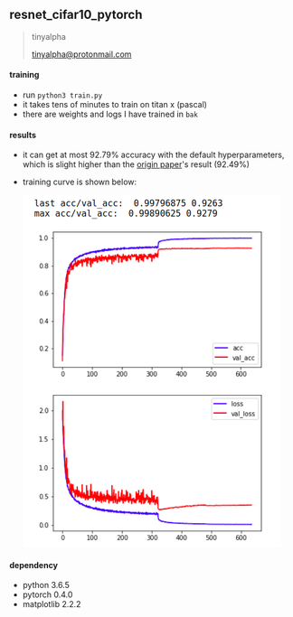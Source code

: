 ## resnet_cifar10_pytorch

> tinyalpha	
>
> tinyalpha@protonmail.com

#### training

* run `python3 train.py`
* it takes tens of minutes to train on titan x (pascal)
* there are weights and logs I have trained in `bak`

#### results

* it can get at most 92.79% accuracy with the default hyperparameters, which is slight higher than the [origin paper](https://arxiv.org/abs/1512.03385)'s result (92.49%)

* training curve is shown below:

  ![curve](bak/curve.png)

#### dependency

* python 3.6.5
* pytorch 0.4.0
* matplotlib 2.2.2